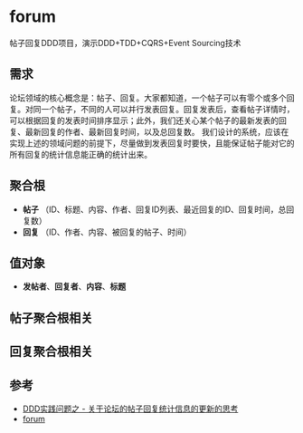# forum
帖子回复DDD项目，演示DDD+TDD+CQRS+Event Sourcing技术

## 需求
论坛领域的核心概念是：帖子、回复。大家都知道，一个帖子可以有零个或多个回复。对同一个帖子，不同的人可以并行发表回复。回复发表后，查看帖子详情时，可以根据回复的发表时间排序显示；此外，我们还关心某个帖子的最新发表的回复、最新回复的作者、最新回复时间，以及总回复数。
我们设计的系统，应该在实现上述的领域问题的前提下，尽量做到发表回复时要快，且能保证帖子能对它的所有回复的统计信息能正确的统计出来。

## 聚合根
- **帖子** （ID、标题、内容、作者、回复ID列表、最近回复的ID、回复时间，总回复数）
- **回复** （ID、作者、内容、被回复的帖子、时间）

## 值对象
- **发帖者**、**回复者**、**内容**、**标题**

## 帖子聚合根相关

## 回复聚合根相关

## 参考
- [DDD实践问题之 - 关于论坛的帖子回复统计信息的更新的思考](http://www.cnblogs.com/netfocus/p/4480760.html)
- [forum](https://github.com/tangxuehua/forum)

